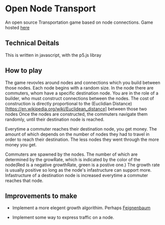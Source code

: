 # Open Node Transport

An open source Transportation game based on node connections. Game hosted [here](https://wmmnola.github.io/OpenNodeTransport/)

## Technical Deitals

This is written in javascript, with the p5.js libray

## How to play

The game revovles around nodes and connections which you build between those nodes.
Each node begins with a random size. In the node there are commuters, whom have a specific destination node.
You are in the role of a builder, who must construct connections between the nodes.
The cost of construction is directly proportional to the (Euclidian Distance)[https://en.wikipedia.org/wiki/Euclidean_distance] between those two nodes
Once the nodes are constructed, the commuters navigate them randomly, until their destination node is reached.

Everytime a commuter reaches their destination node, you get money. The amount of which depends on the number of
nodes they had to travel in order to reach their destination.
The less nodes they went through the more money you get.

Commuters are spawned by the nodes. The number of which are determined by the growRate,
which is indicated by the color of the
node(Red is a negative growthRate, green is a postive one.)
The growth rate is usually positive so long as the node's infastructure can support more.
Infastructure of a destination node is increased everytime a commuter reaches that node.

## Improvements to make

* Implement a more elegent growth algorithim. Perhaps [Feignenbaum](https://en.wikipedia.org/wiki/Feigenbaum_constants)

* Implement some way to express traffic on a node.
